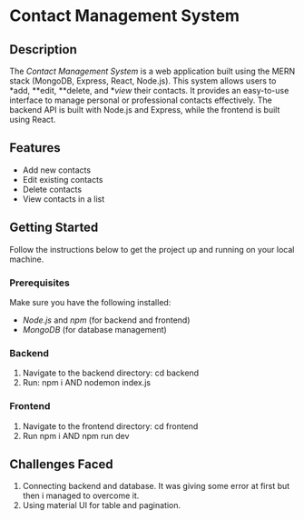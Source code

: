 # Contact Management System

## Description

The *Contact Management System* is a web application built using the MERN stack (MongoDB, Express, React, Node.js). This system allows users to *add, **edit, **delete, and **view* their contacts. It provides an easy-to-use interface to manage personal or professional contacts effectively. The backend API is built with Node.js and Express, while the frontend is built using React.

## Features

- Add new contacts
- Edit existing contacts
- Delete contacts
- View contacts in a list

## Getting Started

Follow the instructions below to get the project up and running on your local machine.

### Prerequisites

Make sure you have the following installed:

- *Node.js* and *npm* (for backend and frontend)
- *MongoDB* (for database management)

### Backend

1. Navigate to the backend directory:
   cd backend
2. Run:
   npm i AND 
   nodemon index.js

### Frontend
1. Navigate to the frontend directory:
   cd frontend
2. Run
   npm i AND
   npm run dev

## Challenges Faced
1. Connecting backend and database. It was giving some error at first but then i managed to overcome it.
2. Using material UI for table and pagination.
